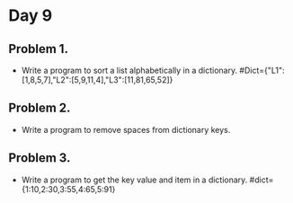 # Day 9

## Problem 1.
- Write a program to sort a list alphabetically in a dictionary.
#Dict={"L1":[1,8,5,7],"L2":[5,9,11,4],"L3":[11,81,65,52]}

## Problem 2.
- Write a program to remove spaces from dictionary keys.

## Problem 3. 
- Write a program to get the key value and item in a dictionary.
#dict={1:10,2:30,3:55,4:65,5:91}
